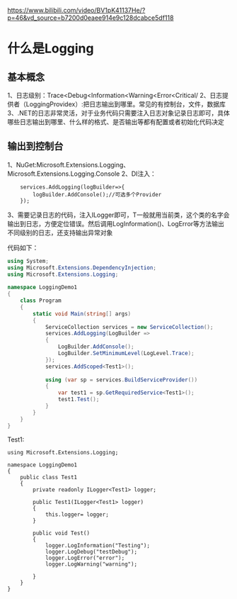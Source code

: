 https://www.bilibili.com/video/BV1pK41137He/?p=46&vd_source=b7200d0eaee914e9c128dcabce5df118
# 什么是Logging
## 基本概念
1、日志级别：Trace<Debug<Information<Warning<Error<Critical/
2、日志提供者（LoggingProvidex）:把日志输出到哪里。常见的有控制台，文件，数据库
3、.NET的日志非常灵活，对于业务代码只需要注入日志对象记录日志即可，具体哪些日志输出到哪里、什么样的格式、是否输出等都有配置或者初始化代码决定

## 输出到控制台
1、NuGet:Microsoft.Extensions.Logging、Microsoft.Extensions.Logging.Console
2、DI注入：
```
	services.AddLogging(logBuilder=>{
		logBuilder.AddConsole();//可选多个Provider
	});
```
3、需要记录日志的代码，注入ILogger<T>即可，T一般就用当前类，这个类的名字会输出到日志，方便定位错误。然后调用LogInformation()、LogError等方法输出不同级别的日志，还支持输出异常对象

代码如下：
``` project.cs
using System;  
using Microsoft.Extensions.DependencyInjection;  
using Microsoft.Extensions.Logging;  
  
namespace LoggingDemo1  
{  
    class Program  
    {  
        static void Main(string[] args)  
        {  
            ServiceCollection services = new ServiceCollection();  
            services.AddLogging(LogBuilder =>  
            {  
                LogBuilder.AddConsole();  
                LogBuilder.SetMinimumLevel(LogLevel.Trace);  
            });  
            services.AddScoped<Test1>();  
              
            using (var sp = services.BuildServiceProvider())  
            {  
                var test1 = sp.GetRequiredService<Test1>();  
                test1.Test();  
            }  
        }  
    }  
}
```
Test1:
```
using Microsoft.Extensions.Logging;  
  
namespace LoggingDemo1  
{  
    public class Test1  
    {  
        private readonly ILogger<Test1> logger;  
  
        public Test1(ILogger<Test1> logger)  
        {  
            this.logger= logger;  
        }  
  
        public void Test()  
        {  
            logger.LogInformation("Testing");  
            logger.LogDebug("testDebug");  
            logger.LogError("error");  
            logger.LogWarning("warning");  
              
        }  
    }  
}
```







